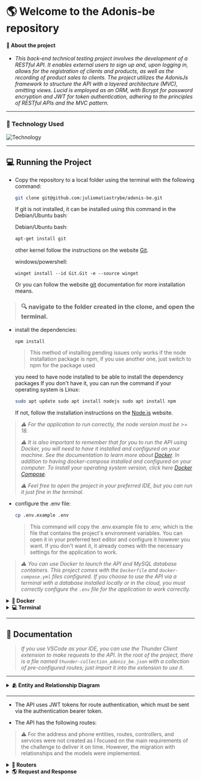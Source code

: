 
# 🌎 Welcome to the Adonis-be repository

#### 📄 About the project 

- *This back-end technical testing project involves the development of a RESTful API. It enables external users to sign up and, upon logging in, allows for the registration of clients and products, as well as the recording of product sales to clients. The project utilizes the AdonisJs framework to structure the API with a layered architecture (MVC), omitting views. Lucid is employed as an ORM, with Bcrypt for password encryption and JWT for token authentication, adhering to the principles of RESTful APIs and the MVC pattern.*


---

### 🚀 Technology Used

![Technology](https://skillicons.dev/icons?i=docker,nodejs,mysql,adonis,typescript)

---

## 💻 Running the Project

-  Copy the repository to a local folder using the terminal with the following command:
    ```bash
    git clone git@github.com:juliomatiastrybe/adonis-be.git
    ```

    If git is not installed, it can be installed using this command in the Debian/Ubuntu bash:

    Debian/Ubuntu bash:
    ```bash
    apt-get install git
    ```

    other kernel follow the instructions on the website [Git](https://git-scm.com/download/linux).

    windows/powershell:
    ```shell
    winget install --id Git.Git -e --source winget
    ```

    Or you can follow the website [git](https://git-scm.com/downloads) documentation for more installation means.

> ### 🔍️ navigate to the folder created in the clone, and open the terminal.

- install the dependencies:
  ```bash
  npm install
  ```
  > This method of installing pending issues only works if the node installation package is npm, if you use another one, just switch to npm for the package used

  you need to have node installed to be able to install the dependency packages
  If you don't have it, you can run the command if your operating system is Linux:
  ```bash
  sudo apt update sudo apt install nodejs sudo apt install npm
  ```

  If not, follow the installation instructions on the [Node.js](https://nodejs.org/en/download) website.

>*:warning: For the application to run correctly, the node version must be >= 18.*
>
>*:warning: It is also important to remember that for you to run the API using Docker, you will need to have it installed and configured on your machine. See the documentation to learn more about [Docker](https://docs.docker.com/get-docker/). In addition to having docker-compose installed and configured on your computer. To install your operating system version, click here [Docker Compose](https://docs.docker.com/compose/install/).*
>
>*:warning: Feel free to open the project in your preferred IDE, but you can run it just fine in the terminal.*

- configure the .env file:
  ```bash
  cp .env.example .env
  ```
  > This command will copy the .env.example file to .env, which is the file that contains the project's environment variables. You can open it in your preferred text editor and configure it however you want. If you don't want it, it already comes with the necessary settings for the application to work.

>*:warning: You can use Docker to launch the API and MySQL database containers. This project comes with the `Dockerfile` and `docker-compose.yml` files configured. If you choose to use the API via a terminal with a database installed locally or in the cloud, you must correctly configure the `.env` file for the application to work correctly.*

<details> 
  <summary><strong>🐋 Docker</strong></summary>

>*:warning: Before you begin, your docker-compose needs to be at version 1.29 or higher. [See here](https://www.digitalocean.com/community/tutorials/how-to-install-and-use-docker-compose-on-ubuntu-20-04-pt) or [in the documentation](https://docs.docker.com/compose/install/) how to install it. In the first article, you can replace where it is with `1.26.0` with `1.29.2`.*
>
>*:warning: It's important to note that the containers will run on port 3333 for API and 3306 for MySQL database, so if you are using them, simply swap the ports in the .env file.*


- For the API to start working, you first have to run docker-compose:

  ```bash
  docker-compose up -d
  ```

- When executing this command, wait for the API to become functional. checking through the adonis_app container log with the command:

  ```bash
  docker logs -f adonis_app
  ```

  >When typing this command, a log should appear in the terminal with the same information as in the image below. Showing that the API is operational.

  ![STARTED_API](./public/img/started_api.png)

- Once the application is operational, migrations and seeders will be processed. And the API will be operational to receive requests.

  >:warning: Due to the mysql-dev-init.sql file located in the dockerConfig folder, docker-compose is configured to execute the queries from this file, creating a user and a database. If you wish to change the user in the environment variable and the database name, this file must also be edited, and the containers must be taken down and restarted, being rebuilt.

- If you need to reset the API database, run the command:

  ```bash
  npm run db:reset
  ```
  >This command will delete all data from the database and run the migrations and seeders again.

</details>

<details>
  <summary><strong>💻 Terminal</strong></summary>

*To run the API via terminal, as already mentioned, you need to put the necessary information in the .env file for the API to connect to the MySQL database. By choosing this option, you must provide the necessary information for the API to be functional.*

>*:warning: Before running any command, it is necessary to ensure that the connection to the database is working and that a database has already been created. Pay attention to the name provided in the environment variable in .env: `DB_DATABASE`.*

- Run in the terminal:

  ```bash
  npm run dev
  ```
  >This command will start the API in development mode, and you will be able to access it via `http://localhost:3333` if that is the port passed. If you want to change the port, you can do so in the .env file. This way the API will be functional and ready to receive requests.


- To reset the API, run the command:
    ```bash
    npm run db:reset
    ```

- To stop the API in terminal, press `Ctrl + C` or case macOS `Cmd + C`.

  
</details>

---

## 📝 Documentation

>*If you use VSCode as your IDE, you can use the Thunder Client extension to make requests to the API. In the root of the project, there is a file named `thunder-collection_adonis_be.json` with a collection of pre-configured routes; just import it into the extension to use it.*
---
<details>
  <summary><strong>🫂 Entity and Relationship Diagram</strong></summary>


  ---

  ### Entity and Relationship Diagram

  ![ERD](./public/img/relationship-diagram.png)

  - The diagram shows the relationship between the entities in the database, where the user can have many clients, and the client can have many sales. The product can also have many sales, and the sale can have only one client and one product. I used the diagram to guide me in building the migrations, based on the information provided about each entity.

</details>

---

- The API uses JWT tokens for route authentication, which must be sent via the authentication bearer token.

- The API has the following routes:

>:warning: For the address and phone entities, routes, controllers, and services were not created as I focused on the main requirements of the challenge to deliver it on time. However, the migration with relationships and the models were implemented.

<details>
  <summary><strong>📖 Routers</strong></summary>


---

### Route Users

| Method | Endpoint | Description | Authentication |
| ----------- | ------------------------ | ----------------- | -------------------- |
| POST | /user | create a new user | NOT |
| PUT | /user/:id| update a user by id | YES |
| PATCH| /user/:id| update specific fields of a user by id | YES |

---

### Route Login

| Method | Endpoint | Description | Authentication |
| ----------- | ------------------------ | ----------------- | -------------------- |
| POST | /login | login user | NOT |

---

### Route Clients

| Method | Endpoint | Description | Authentication |
| ----------- | ------------------------ | ----------------- | -------------------- |
| GET | /client | list all clients | YES |
| GET | /client/:clientId/sales | list all sales of a client by id and filter by date by month and year | YES |
| POST | /client | create a new client | YES |
| PUT | /client/:id | update a client by id | YES |
| PATCH | /client/:id | update specific fields of a client by id | YES |
| DELETE | /client/:id | delete a client by id and automatically delete all sales of this client | YES |

---

### Route Products

| Method | Endpoint | Description | Authentication |
| ----------- | ------------------------ | ----------------- | -------------------- |
| GET | /product | list all products | YES |
| POST | /product | create a new product | YES |
| PUT | /product/:id | update a product by id | YES |
| PATCH | /product/:id | update specific fields of a product by id | YES |
| DELETE | /product/:id | delete a product by id (soft delete) | YES |

---

### Route Sales

| Method | Endpoint | Description | Authentication |
| ----------- | ------------------------ | ----------------- | -------------------- |
| GET | /sale | list all sales with client and product | YES |
| POST | /sale | create a new sale | YES |
| DELETE | /sale/:id | delete a sale by id | YES |

---

</details>

<details>
  <summary><strong> 🌎 Request and Response</strong></summary>

  ---

  <details>
    <summary><strong>Users</strong></summary>

  ---

  ### Users
  <details>
    <summary><strong>Create a new user</strong></summary>

  #### Create a new user

  - **Method**: POST
  - **Endpoint**: /user
  - **Description**: Create a new user
  - **Authentication**: NO

  #### Request

  - body:
  ```json
  {
    "email": "johndoe@doe.com",
    "password": "123456"
  }
  ```
  - validation:
    - email: required, unique, format email valid
    - password: required, min:6

  - exemple of request:
  - **Method**: POST
  - **URL**:
  ```bash
  http://localhost:3333/user
  ```

  #### Response

  - exemple of response:

  - **Status**: 201
  ```json
  {
    "id": 1,
    "email": "johndoe@doe.com"
  }
  ```

  ---

  - **status**: 400
  ```json
  {
    "message": "Invalid format for email"
  }
  ```
  ---
  
  - **status**: 409
  ```json
  {
    "message": "Email already exists"
  }
  ```
  ---

  - **status**: 500
  ```json
  {
    "message": "Internal server error"
  }
  ```

  ---

  </details>


  <details>
    <summary><strong>Update a user by id</strong></summary>

  #### Update a user by id

  >:warning: Since Adonis uses the same method in the controller for both PUT and PATCH, which is update, this route will accept both the PUT method to update all properties and the PATCH method to update only one.

  - **Method**: PUT
  - **Endpoint**: /user/:id
  - **Description**: Update a user by id
  - **Authentication**: YES

  #### Request

  - body:
  ```json
  {
    "email": "exemple@exemple.com",
    "password": "123456"
  }
  ```
  - params:
    - id: required, number

  - authentication: Bearer Token
    - token: required
    - format: Bearer token
    - Get the token in the login route

  - validation:
    - email: required if not provided password, unique, format email valid
    - password: required if not provided email, min:6

  - exemple of request:
  - **Method**: PUT
  - **URL**:
  ```bash
  http://localhost:3333/user/1
  ```

  #### Response

  - exemple of response:

  - **Status**: 200
  ```json
  {
    "id": 1,
    "email": "exemple@exemple.com"
  }
  ```

  ---

  - **status**: 400
  ```json
  {
    "message": "Invalid format for email"
  }
  ```

  ---

  - **status**: 401
  ```json
  {
    "message": "Token not provided"
  }
  ```

  ---

  - **status**: 409
  ```json
  {
    "message": "Email already exists"
  }
  ```

  ---

  - **status**: 500
  ```json
  {
    "message": "Internal server error"
  }
  ```

  </details>

</details>

---

<details>
  <summary><strong>Login</strong></summary>

  ### Login

  #### Login user

  - **Method**: POST
  - **Endpoint**: /login
  - **Description**: Login user
  - **Authentication**: NO

  #### Request

  - body:
  ```json
  {
    "email": "user@user.com",
    "password": "123456"
  }
  ```
  - validation:
    - email: required, format email valid
    - password: required, min:6

  - exemple of request:
  - **Method**: POST
  - **URL**:
  ```bash
  http://localhost:3333/login
  ```

  #### Response

  - exemple of response:

  - **Status**: 200
  ```json
  {
    "token": "eyJhbGciOiJIUzI1NiIsInR5cCI6IkpXVCJ9.eyJpZCI6MiwiZW1haWwiOiJ1c2VyQHVzZXIuY29tIiwiaWF0IjoxNzIwMTU5MDAxLCJleHAiOjE3MjEwMjMwMDF9.3UQBzWrJXSSaoipfKWBU1f0-hMt_-JDbE8EhIMCfKSE"
  }
  ```
  ---

  - **status**: 400
  ```json
  {
    "message": "Invalid format for email"
  }
  ```

  ---

  - **status**: 401
  ```json
  {
    "message": "Invalid email or password"
  }
  ```

  ---

  - **status**: 500
  ```json
  {
    "message": "Internal server error"
  }
  ```
</details>

---

<details>
  <summary><strong>Clients</strong></summary>

  ### Clients

  <details>
    <summary><strong>List all clients</strong></summary>

  #### List all clients

  >:warning: Clients will be ordered by id!

  - **Method**: GET
  - **Endpoint**: /client
  - **Description**: List all clients ordered by id asc
  - **Authentication**: YES

  #### Request

  - authentication: Bearer Token
    - token: required
    - format: Bearer token
    - Get the token in the login route

  - exemple of request:
  - **Method**: GET
  - **URL**:
  ```bash
  http://localhost:3333/client
  ```

  #### Response

  - exemple of response:

  - **Status**: 200
  ```json
  [
    {
      "id": 1,
      "name": "John Snow",
      "taxId": "12345678912"
    },
    {
      "id": 2,
      "name": "Daenerys Targaryen",
      "taxId": "98765432112"
    }
  ]
  ```
  ---

  - **status**: 401
  ```json
  {
    "message": "Token not provided"
  }
  ```
  ---

  - **status**: 500
  ```json
  {
    "message": "Internal server error"
  }
  ```
  ---

  </details>

  <details>
    <summary><strong>List all sales of a client by id</strong></summary>

  #### List all sales of a client by id

  - **Method**: GET
  - **Endpoint**: /client/:clientId/sales
  - **Description**: List all sales of a client by id and filter by date by month and year
  - **Authentication**: YES

  #### Request

  - params:
    - id: required, number

  - authentication: Bearer Token
    - token: required
    - format: Bearer token
    - Get the token in the login route

  - query params:
    - month: not required, number, min:1, max:12
    - year: not required, number, min:1900, max: current year
  
  example of request:
  - **Method**: GET
  - **URL**:
  ```bash
  http://localhost:3333/client/1/sales?month=1&year=2021
  ```

  #### Response

  >:warning: Sales will be ordered by date, always showing the most recent one first!

  - exemple of response:
  <details>
    <summary>200 - Query Params Not Informed</summary>

  - **Status**: 200
  - **Query Params**: Not Informed
  ```json
  {
    "id": 1,
    "name": "John Snow",
    "taxId": "12345678912",
    "sales": [
      {
        "id": 3,
        "clientId": 1,
        "productId": 1,
        "quantity": 10,
        "price": "10.00",
        "totalPrice": "100.00",
        "date": "2021-02-02T00:00:00.000Z"
      },
      {
        "id": 4,
        "clientId": 1,
        "productId": 2,
        "quantity": 10,
        "price": "20.00",
        "totalPrice": "200.00",
        "date": "2021-02-01T00:00:00.000Z"
      },
      {
        "id": 2,
        "clientId": 1,
        "productId": 2,
        "quantity": 10,
        "price": "20.00",
        "totalPrice": "200.00",
        "date": "2021-01-02T00:00:00.000Z"
      },
      {
        "id": 1,
        "clientId": 1,
        "productId": 1,
        "quantity": 10,
        "price": "10.00",
        "totalPrice": "100.00",
        "date": "2021-01-01T00:00:00.000Z"
      }
    ]
  }
  ```

  </details>

  <details>
    <summary>200 - Query Params Informed</summary>

  >:warning: The response will be the same as the previous one, but with the sales filtered by the month and year informed in the query params.
  >
  >:warning: To filter by month and year, it is mandatory to send two queries; sending only one will not make the filter work correctly.

  - **Status**: 200
  - **Query Params**: Informed
  ```json
  {
    "id": 1,
    "name": "John Snow",
    "taxId": "12345678912",
    "sales": [
      {
        "id": 2,
        "clientId": 1,
        "productId": 2,
        "quantity": 10,
        "price": "20.00",
        "totalPrice": "200.00",
        "date": "2021-01-02T00:00:00.000Z"
      },
      {
        "id": 1,
        "clientId": 1,
        "productId": 1,
        "quantity": 10,
        "price": "10.00",
        "totalPrice": "100.00",
        "date": "2021-01-01T00:00:00.000Z"
      }
    ]
  }
  ```

  - **status**: 400
  ```json
  {
    "message": "Invalid month or year"
  }
  ```

  - **status**: 401
  ```json
  {
    "message": "Token not provided"
  }
  ```
  - **status**: 404
  ```json
  {
    "message": "Client not found"
  }
  ```
  - **status**: 500
  ```json
  {
    "message": "Internal server error"
  }
  ```

  </details>

</details>

<details>
  <summary><strong>create a new client<strong></summary>

  #### Create a new client

  - **Method**: POST
  - **Endpoint**: /client
  - **Description**: Create a new client
  - **Authentication**: YES

  #### Request

  - body example:
  ```json
  {
    "name": "John Snow",
    "taxId": "12345678912"
  }
  ```

  - authentication: Bearer Token
    - token: required
    - format: Bearer token
    - Get the token in the login route
  
  - validation:
    - name: required, min:3
    - taxId: required, unique, exact:11
  
  example of request:
  - **Method**: POST
  - **URL**:
  ```bash
  http://localhost:3333/client
  ```

  #### Response

  - exemple of response:

  - **Status**: 201
  ```json
  {
    "id": 1
  }
  ```

  ---

  - **status**: 400
  ```json
  {
    "message": "Name and taxId are required"
  }
  ```

  ---

  - **status**: 409
  ```json
  {
    "message": "Client already exists"
  }
  ```

  ---

  - **status**: 500
  ```json
  {
    "message": "Internal server error"
  }
  ```

</details>

<details>
  <summary><strong>Update a client by id<strong></summary>

  #### Update a client by id

  >:warning: Since Adonis uses the same method in the controller for both PUT and PATCH, which is update, this route will accept both the PUT method to update all properties and the PATCH method to update only one.

  - **Method**: PUT
  - **Endpoint**: /client/:id
  - **Description**: Update a client by id
  - **Authentication**: YES

  #### Request

  - body example:
  ```json
  {
    "name": "John Snow",
    "taxId": "12345678912"
  }
  ```
  - params:
    - id: required, number

  - authentication: Bearer Token
    - token: required
    - format: Bearer token
    - Get the token in the login route

  - validation:
    - name: not required, min:3
    - taxId: not required, unique, exact:11

  example of request:
  - **Method**: PUT
  - **URL**:
  ```bash
  http://localhost:3333/client/1
  ```

  #### Response

  - exemple of response:

  - **Status**: 200
  ```json
  {
    "message": "Client updated"
  }
  ```

  ---

  - **status**: 400
  ```json
  {
    "message": "Name must be at least 3 characters"
  }
  ```

  ---

  - **status**: 401
  ```json
  {
    "message": "Token not provided"
  }
  ```

  ---

  - **status**: 404
  ```json
  {
    "message": "Client not found"
  }
  ```

  ---

  - **status**: 409
  ```json
  {
    "message": "Client already exists"
  }
  ```

  ---

  - **status**: 500
  ```json
  {
    "message": "Internal server error"
  }
  ```
</details>

<details>
  <summary><strong>Delete a client by id<strong></summary>

  #### Delete a client by id

  >:warning: When a client is deleted, all sales associated with this client will also be deleted due to the foreign key settings in the sales migration.

  - **Method**: DELETE
  - **Endpoint**: /client/:id
  - **Description**: Delete a client by id and automatically delete all sales of this client
  - **Authentication**: YES

  #### Request

  - params:
    - id: required, number

  - authentication: Bearer Token
    - token: required
    - format: Bearer token
    - Get the token in the login route
  
  example of request:

  - **Method**: DELETE
  - **URL**:
  ```bash
  http://localhost:3333/client/1
  ```

  #### Response

  - exemple of response:

  - **Status**: 200
  ```json
  {
    "message": "Client deleted"
  }
  ```

  ---

  - **status**: 401
  ```json
  {
    "message": "Token not provided"
  }
  ```

  ---

  - **status**: 404
  ```json
  {
    "message": "Client not found"
  }
  ```

  ---

  - **status**: 500
  ```json
  {
    "message": "Internal server error"
  }
  ```

</details>

</details>

---

<details>
  <summary><strong>Products</strong></summary>

  ### Products

  <details>
    <summary><strong>List all products</strong></summary>

  #### List all products

  >:warning: Products ordered alphabetically!

  - **Method**: GET
  - **Endpoint**: /product
  - **Description**: List all products ordered by id asc
  - **Authentication**: YES

  #### Request

  - authentication: Bearer Token
    - token: required
    - format: Bearer token
    - Get the token in the login route

  - query params:
    - all: not required, boolean, example: all=true
    - deleted: not required, boolean, example: deleted=true
  
  >:warning: When passing the query all=true, all products will be shown, whether deleted (soft delete) or not. If you want only the deleted ones, pass the query deleted=true. If you want only the available ones, do not pass any query. If both are passed, all products, deleted or not, will be shown. If a different value than true is passed in the all query, only available products will be shown. If the value of the deleted query is not equal to true, deleted products will not be shown.

  - exemple of request:
  - **Method**: GET
  - **URL**:
  ```bash
  http://localhost:3333/product?all=true
  ```

  #### Response

  - exemple of response:

  <details>
    <summary>200 - Query Params Not Informed - Products no deleted</summary>

  - **Status**: 200
  - **Query Params**: Not Informed
  ```json
  [
    {
      "id": 1,
      "name": "Product 1",
      "quantity": 100,
      "price": "10.00",
      "deleted": 0
    },
    {
      "id": 2,
      "name": "Product 2",
      "quantity": 200,
      "price": "20.00",
      "deleted": 0
    }
  ]
  ```
  ---

  </details>

  <details>
    <summary>200 - Query Params Informed - Products no deleted</summary>

  - **Status**: 200
  - **Query Params**: something deleted=true
  ```json
  [
    {
      "id": 3,
      "name": "Iron Throne",
      "quantity": 100,
      "price": "3000.00",
      "deleted": 1
    },
    {
      "id": 4,
      "name": "Longclaw",
      "quantity": 100,
      "price": "3000.00",
      "deleted": 1
    }
  ]
  ```
  ---

  </details>

  <details>
    <summary>200 - Query Params Informed - All Products</summary>

  - **Status**: 200
  - **Query Params**: all=true
  ```json
  [
    {
      "id": 3,
      "name": "Iron Throne",
      "quantity": 100,
      "price": "3000.00",
      "deleted": 1
    },
    {
      "id": 4,
      "name": "Longclaw",
      "quantity": 100,
      "price": "3000.00",
      "deleted": 1
    },
    {
      "id": 1,
      "name": "Product 1",
      "quantity": 100,
      "price": "10.00",
      "deleted": 0
    },
    {
      "id": 2,
      "name": "Product 2",
      "quantity": 200,
      "price": "20.00",
      "deleted": 0
    }
  ]
  ```

  </details>

  ---

  - **status**: 401
  ```json
  {
    "message": "Token not provided"
  }
  ```
  ---

  - **status**: 500
  ```json
  {
    "message": "Internal server error"
  }
  ```
  ---

  </details>

  <details>
    <summary><strong>Get product by id</strong></summary>

  #### Get product by id

  - **Method**: GET
  - **Endpoint**: /product/:id
  - **Description**: Get product by id
  - **Authentication**: YES

  #### Request

  - params:
    - id: required, number

  - authentication: Bearer Token
    - token: required
    - format: Bearer token
    - Get the token in the login route

  example of request:

  - **Method**: GET
  - **URL**:
  ```bash
  http://localhost:3333/product/1
  ```

  #### Response

  - exemple of response:

  - **Status**: 200
  ```json
  {
    "id": 1,
    "name": "Product 1",
    "quantity": 100,
    "price": "10.00",
    "deleted": 0
  }
  ```

  ---

  - **status**: 401
  ```json
  {
    "message": "Token not provided"
  }
  ```

  ---

  - **status**: 404
  ```json
  {
    "message": "Product not found"
  }
  ```

  ---

  - **status**: 500
  ```json
  {
    "message": "Internal server error"
  }
  ```

  ---
  
  </details>

</details>

---
